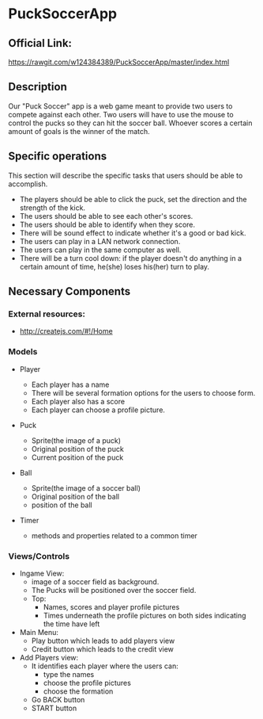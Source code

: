 # PuckSoccerApp

## Official Link:
https://rawgit.com/w124384389/PuckSoccerApp/master/index.html

## Description

Our "Puck Soccer" app is a web game meant to provide two users to compete against each other. 
Two users will have to use the mouse to control the pucks so they can hit the soccer ball. Whoever scores a certain amount of goals is the winner of the match. 

## Specific operations

This section will describe the specific tasks that users should be able to accomplish.


- The players should be able to click the puck, set the direction and the strength of the kick.  
- The users should be able to see each other's scores.
- The users should be able to identify when they score.
- There will be sound effect to indicate whether it's a good or bad kick. 
- The users can play in a LAN network connection.
- The users can play in the same computer as well.
- There will be a turn cool down: if the player doesn't do anything in a certain amount of time, he(she) loses   his(her) turn to play.



## Necessary Components

### External resources:
- http://createjs.com/#!/Home

### Models

- Player

  - Each player has a name 
  - There will be several formation options for the users to choose form.
  - Each player also has a score
  - Each player can choose a profile picture.

- Puck

  - Sprite(the image of a puck)
  - Original position of the puck
  - Current position of the puck

- Ball

  - Sprite(the image of a soccer ball)
  - Original position of the ball
  - position of the ball

- Timer

  - methods and properties related to a common timer


### Views/Controls
- Ingame View:
  - image of a soccer field as background.
  - The Pucks will be positioned over the soccer field.  
  - Top:
    - Names, scores and player profile pictures
    - Times underneath the profile pictures on both sides indicating the time have left
- Main Menu:
  - Play button which leads to add players view
  - Credit button which leads to the credit view
- Add Players view:
  - It identifies each player where the users can:
    - type the names
    - choose the profile pictures
    - choose the formation
  - Go BACK button
  - START button
  

